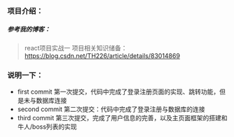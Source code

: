 ### 项目介绍：
##### 参考我的博客：
> react项目实战一 项目相关知识储备：https://blog.csdn.net/TH226/article/details/83014869

### 说明一下：
- first commit 第一次提交，代码中完成了登录注册页面的实现、跳转功能，但是未与数据库连接
- second commit 第二次提交：代码中完成了登录注册与数据库的连接
- third commit 第三次提交，完成了用户信息的完善，以及主页面框架的搭建和牛人/boss列表的实现
